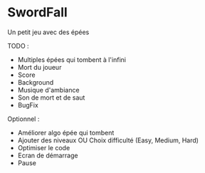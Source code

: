 SwordFall
=========

Un petit jeu avec des épées

TODO :
- Multiples épées qui tombent à l'infini
- Mort du joueur
- Score
- Background
- Musique d'ambiance
- Son de mort et de saut
- BugFix

Optionnel :
- Améliorer algo épée qui tombent
- Ajouter des niveaux OU Choix difficulté (Easy, Medium, Hard)
- Optimiser le code
- Ecran de démarrage
- Pause